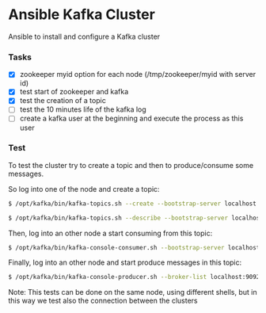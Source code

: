 # Ansible Kafka Cluster
Ansible to install and configure a Kafka cluster

### Tasks

- [x] zookeeper myid option for each node (/tmp/zookeeper/myid with server id)
- [x] test start of zookeeper and kafka
- [x] test the creation of a topic
- [ ] test the 10 minutes life of the kafka log
- [ ] create a kafka user at the beginning and execute the process as this user

### Test 

To test the cluster try to create a topic and then to produce/consume some messages.

So log into one of the node and create a topic:

```bash
$ /opt/kafka/bin/kafka-topics.sh --create --bootstrap-server localhost:9092 --replication-factor 3 --partitions 10 --topic test

$ /opt/kafka/bin/kafka-topics.sh --describe --bootstrap-server localhost:9092 --topic test
```

Then, log into an other node a start consuming from this topic:

```bash
$ /opt/kafka/bin/kafka-console-consumer.sh --bootstrap-server localhost:9092 --from-beginning --topic test
```

Finally, log into an other node and start produce messages in this topic:

```bash
$ /opt/kafka/bin/kafka-console-producer.sh --broker-list localhost:9092 --topic test
```

Note: This tests can be done on the same node, using different shells, but in this way we test also the connection between the clusters
